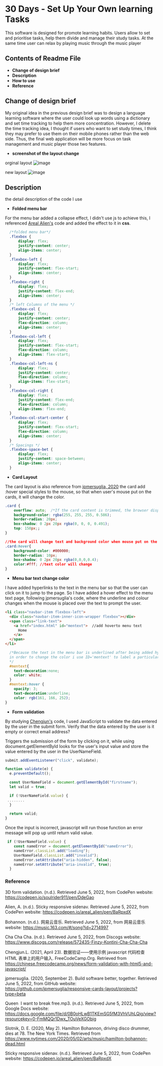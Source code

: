 # 30 Days - Set Up Your Own learning Tasks
This software is designed for promote learning habits. Users allow to set and prioritise tasks, help them divide and manage their study tasks. At the same time user can relax by playing music through the music player

## Contents of Readme File
 * __Change of design brief__
 * __Description__
 * __How to use__
 * __Reference__


## Change of design brief
My original idea in the previous design brief was to design a language learning software where the user could look up words using a dictionary and set time tracking to help them more concentration. However, I delete the time tracking idea, I thought if users who want to set study times, I think they may prefer to use them on their mobile phones rather than the web side. Thus, the final web application will be more focus on task management and music player those two features.

* __screenshot of the layout change__

orginal layout
![image](./readmeimg/1.png)

new layout
![image](./readmeimg/2.png)


## Description

the detail description of the code I use

* __Folded menu bar__

For the menu bar added a collapse effect, I didn't use js to achieve this, I referenced  [Areal Alien's](https://codepen.io/areal_alien/pen/BaRpxdX) code and added the effect to it in  **css**.

```CSS
  /*folded menu bar*/
  .flexbox {
      display: flex;
      justify-content: center;
      align-items: center;
  }
  .flexbox-left {
      display: flex;
      justify-content: flex-start;
      align-items: center;
  }
  .flexbox-right {
      display: flex;
      justify-content: flex-end;
      align-items: center;
  }
  /* left Columns of the menu */
  .flexbox-col {
      display: flex;
      justify-content: center;
      flex-direction: column;
      align-items: center;
  }
  .flexbox-col-left {
      display: flex;
      justify-content: flex-start;
      flex-direction: column;
      align-items: flex-start;
  }
  .flexbox-col-left-ns {
      display: flex;
      justify-content: center;
      flex-direction: column;
      align-items: flex-start;
  }
  .flexbox-col-right {
      display: flex;
      justify-content: flex-end;
      flex-direction: column;
      align-items: flex-end;
  }
  .flexbox-col-start-center {
      display: flex;
      justify-content: flex-start;
      flex-direction: column;
      align-items: center;
  }
  /* Spacings */
  .flexbox-space-bet {
      display: flex;
      justify-content: space-between;
      align-items: center;
  }
```

* __Card Layout__

The card layout is also reference from [jpmersuglia, 2020](https://github.com/jpmersuglia/responsive-cards-layout.git)
the card add :hover special styles to the mouse, so that when user's mouse put on the cards, it will change the color.

```css
.card {
    overflow: auto;  /*If the card content is trimmed, the browser displays a scroll bar to view the rest of the content*/
    background-color: rgba(255, 255, 255, 0.586);
    border-radius: 20px;
    box-shadow: 0 2px 20px rgba(0, 0, 0, 0.491);
    top: 150px;;
}

//the card will change text and background color when mouse put on the cards
.card:hover{
    background-color: #000000;
    border-radius: 10px;
    box-shadow: 0 2px 20px rgba(0,0,0,0.4);
    color:#fff; //text color will change
}
```

* __Menu bar text change color__

I have added hyperlinks to the text in the menu bar so that the user can click on it to jump to the page. So I have added a hover effect to the menu text page, following jpmersuglia's code, where the underline and colour changes when the mouse is placed over the text to prompt the user.

```html
<li class="navbar-item flexbox-left">
  <div class="navbar-item-inner-icon-wrapper flexbox"></div>
  <span class="link-text">
    <a href="index.html" id="mentext">  //add hoverto menu text
      Home
    </a>
  </span>
</li>
```

```css
  /*Because the text in the menu bar is underlined after being added hyperlinked, 
  in order to change the color i use ID='mentext' to label a particular style
  */
  #mentext{
    text-decoration:none;
    color: white;
  }
  #mentext:hover {
    opacity: 3;
    text-decoration:underline;
    color: rgb(161, 166, 252);
}
```

* __Form validation__

By studying [Chengjun's](https://chinese.freecodecamp.org/news/form-validation-with-html5-and-javascript/) code, I used JavaScript to validate the data entered by the user in the submit form. Verify that the data entered by the user is it empty or correct email address?

Triggers the submission of the form by clicking on it, while using document.getElementById looks for the user's input value and store the value entered by the user in the UserNameField.

```javascript
submit.addEventListener("click", validate);

function validate(e) {
  e.preventDefault();

  const UserNameField = document.getElementById("firstname");
  let valid = true;

  if (!UserNameField.value) {
 ........
  }
  
  return valid;
}
```
Once the input is incorrect, javascript will run those function an error message will pop up until return valid value.

```javascript
 if (!UserNameField.value) {
    const nameError = document.getElementById("nameError");
    nameError.classList.add("loading");
    UserNameField.classList.add("invalid");
    nameError.setAttribute("aria-hidden", false);
    nameError.setAttribute("aria-invalid", true);
  }
```



### Reference
  3D form validation. (n.d.). Retrieved June 5, 2022, from CodePen website: https://codepen.io/soulrider911/pen/DdeGao

  Alien, A. (n.d.). Sticky responsive sidenav. Retrieved June 5, 2022, from CodePen website: https://codepen.io/areal_alien/pen/BaRpxdX

  Bohannon. (n.d.). 网易云音乐. Retrieved June 5, 2022, from 网易云音乐 website: https://music.163.com/#/song?id=2714997

  Cha Cha Cha. (n.d.). Retrieved June 5, 2022, from Discogs website: https://www.discogs.com/release/572435-Finzy-Kontini-Cha-Cha-Cha

  Chengjun.L. (2021, April 23). 数据验证——使用示例 javascript 代码检查 HTML 表单上的用户输入. FreeCodeCamp.Org. Retrieved from https://chinese.freecodecamp.org/news/form-validation-with-html5-and-javascript/

  jpmersuglia. (2020, September 2). Build software better, together. Retrieved June 5, 2022, from GitHub website: https://github.com/jpmersuglia/responsive-cards-layout/projects?type=beta

  Queen   I want to break free.mp3. (n.d.). Retrieved June 5, 2022, from Google Docs website: https://docs.google.com/file/d/0B0oHLwB1TKEmSG5fM3VhVUhLQjg/view?resourcekey=0-FmMQQr1Dwx_TOuVeXGObig

  Slotnik, D. E. (2020, May 2). Hamilton Bohannon, driving disco drummer, dies at 78. The New York Times. Retrieved from https://www.nytimes.com/2020/05/02/arts/music/hamilton-bohannon-dead.html

  Sticky responsive sidenav. (n.d.). Retrieved June 5, 2022, from CodePen website: https://codepen.io/areal_alien/pen/BaRpxdX
